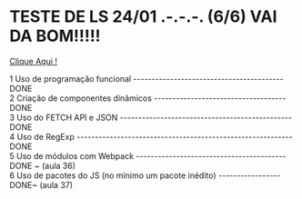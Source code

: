 # TESTE DE LS   24/01 .-.-.-.  (6/6) VAI DA BOM!!!!!
 
<a href = 'https://anajl.github.io/TESTESJS/site/index.html' resl = 'nofollow' target = "_blank"> Clique Aqui ! </a><br>


1	Uso de programação funcional -----------------------------------------DONE<br>
2	Criação de componentes dinâmicos ------------------------------------DONE <br>
3	Uso do FETCH API e JSON -----------------------------------------------DONE <br>
4	Uso de RegExp -----------------------------------------------------------DONE <br>
5	Uso de módulos com Webpack -----------------------------------------DONE ~ (aula 36)<br>
6	Uso de pacotes do JS (no mínimo um pacote inédito) -----------------DONE~ (aula 37)<br> 
